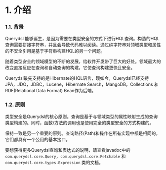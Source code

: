 # 1. 介绍

### 1.1. 背景

Querydsl 能够诞生，是因为需要在类型安全的方式下进行HQL查询。构造的HQL查询需要拼接字符串，并且会导致代码难以阅读。通过纯字符串对领域类型和属性的不安全引用是基于字符串构建HQL的另一个问题。

随着类型安全的领域模型的不断的发展，给软件开发带了巨大的好处。领域最大的改变直接反应在查询和自动查询的构建，它使查询构建更快且安全。

Querydsl最先支持的是Hibernate的HQL语言，现如今，Querydsl已经支持JPA，JDO，JDBC，Lucene，Hibernate Search，MangoDB，Collections 和RDF(Relational Data Format) Bean作为后端。

### 1.2. 原则

类型安全是Querydsl的核心原则。查询是基于与领域类型的属性映射生成的查询类型构建的。同时，函数/方法的调用也是使用完全的类型安全的方式构建的。

保持一致是另一个重要的原则。查询路径(Path)和操作在所有实现中都是相同的，它们都具有一个公用的基本接口。

要想获得更多Querydsl查询和表达式的说明，请查看javadoc中的 `com.querydsl.core.Query`，`com.querydsl.core.Fetchable` 和 `com.querydsl.core.types.Expression` 类的文档。